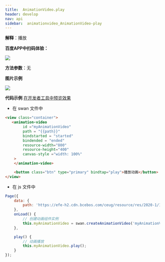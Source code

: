 ```yaml
---
title:  AnimationVideo.play
header: develop
nav: api
sidebar:  animationvideo_AnimationVideo-play
---
```




**解释**：播放

**百度APP中扫码体验：**

<img src="https://b.bdstatic.com/miniapp/assets/images/doc_demo/pages_animation-video.png"  class="demo-qrcode-image" />


**方法参数**：无

**图片示例**

<div class="m-doc-custom-examples">
    <div class="m-doc-custom-examples-correct">
        <img src="https://b.bdstatic.com/searchbox/icms/searchbox/img/play.gif">
    </div>
    <div class="m-doc-custom-examples-correct">
        <img src=" ">
    </div>
    <div class="m-doc-custom-examples-correct">
        <img src=" ">
    </div>
</div>

**代码示例**
<a href="swanide://fragment/ab0b71caf387bc59ae9a4190d6a750261578455636683" title="在开发者工具中预览效果" target="_self">在开发者工具中预览效果</a>


* 在 swan 文件中

```html
<view class="container">
   <animation-video
        id ="myAnimationVideo"
        path = "{{path}}"
        bindstarted = "started"
        bindended = "ended"
        resource-width="800"
        resource-height="400"
        canvas-style ="width: 100%"
    >
    </animation-video>

    <button class="btn" type="primary" bindtap="play">播放动画</button>
</view>

```
* 在 js 文件中

```javascript
Page({
    data: {
        path: 'https://efe-h2.cdn.bcebos.com/ceug/resource/res/2020-1/1577964961344/003e2f0dcd81.mp4'
    },
    onLoad() {
        // 创建动画组件实例
        this.myAnimationVideo = swan.createAnimationVideo('myAnimationVideo');
    },

    play() {
        // 动画播放
        this.myAnimationVideo.play();
    }
});
```

